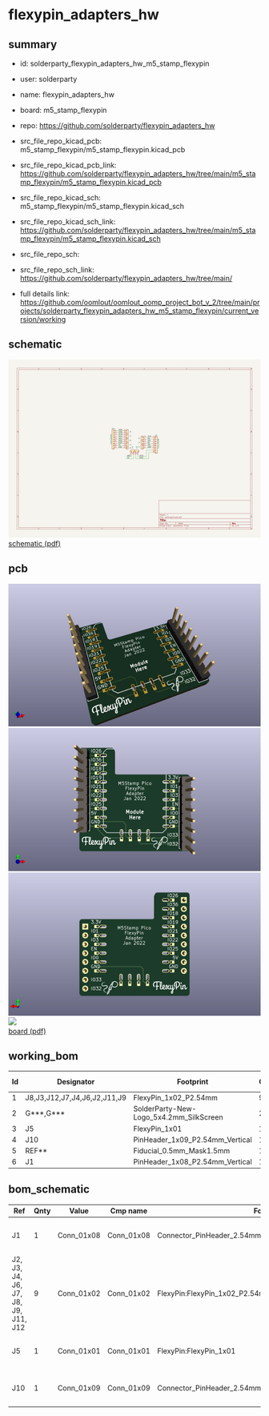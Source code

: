 # flexypin_adapters_hw
 
## summary 
* id: solderparty_flexypin_adapters_hw_m5_stamp_flexypin
* user: solderparty
* name: flexypin_adapters_hw
* board: m5_stamp_flexypin
* repo: https://github.com/solderparty/flexypin_adapters_hw
* src_file_repo_kicad_pcb: m5_stamp_flexypin/m5_stamp_flexypin.kicad_pcb
* src_file_repo_kicad_pcb_link: https://github.com/solderparty/flexypin_adapters_hw/tree/main/m5_stamp_flexypin/m5_stamp_flexypin.kicad_pcb
* src_file_repo_kicad_sch: m5_stamp_flexypin/m5_stamp_flexypin.kicad_sch
* src_file_repo_kicad_sch_link: https://github.com/solderparty/flexypin_adapters_hw/tree/main/m5_stamp_flexypin/m5_stamp_flexypin.kicad_sch

* src_file_repo_sch: 
* src_file_repo_sch_link: https://github.com/solderparty/flexypin_adapters_hw/tree/main/
* full details link: https://github.com/oomlout/oomlout_oomp_project_bot_v_2/tree/main/projects/solderparty_flexypin_adapters_hw_m5_stamp_flexypin/current_version/working  

## schematic  
![](working_schematic_600.png)  
[schematic (pdf)](working_schematic.pdf) 






















## pcb  
![](working_3d_600.png) 
![](working_3d_front_600.png)  
![](working_3d_back_600.png)  
![](working_600.png)  
[board (pdf)](working.pdf)  

## working_bom
| Id | Designator | Footprint | Quantity | Designation | Supplier and ref |  | None | 
| --- | --- | --- | --- | --- | --- | --- | --- | 
| 1 | J8,J3,J12,J7,J4,J6,J2,J11,J9 | FlexyPin_1x02_P2.54mm | 9 | Conn_01x02 |  |  | [''] | 
| 2 | G***,G*** | SolderParty-New-Logo_5x4.2mm_SilkScreen | 2 | LOGO |  |  | [''] | 
| 3 | J5 | FlexyPin_1x01 | 1 | Conn_01x01 |  |  | [''] | 
| 4 | J10 | PinHeader_1x09_P2.54mm_Vertical | 1 | Conn_01x09 |  |  | [''] | 
| 5 | REF** | Fiducial_0.5mm_Mask1.5mm | 1 | Fiducial_0.5mm_Mask1.5mm |  |  | [''] | 
| 6 | J1 | PinHeader_1x08_P2.54mm_Vertical | 1 | Conn_01x08 |  |  | [''] | 


## bom_schematic
| Ref | Qnty | Value | Cmp name | Footprint | Description | Vendor | DNP | 
| --- | --- | --- | --- | --- | --- | --- | --- | 
| J1 | 1 | Conn_01x08 | Conn_01x08 | Connector_PinHeader_2.54mm:PinHeader_1x08_P2.54mm_Vertical | Generic connector, single row, 01x08, script generated (kicad-library-utils/schlib/autogen/connector/) |  |  | 
| J2, J3, J4, J6, J7, J8, J9, J11, J12 | 9 | Conn_01x02 | Conn_01x02 | FlexyPin:FlexyPin_1x02_P2.54mm | Generic connector, single row, 01x02, script generated (kicad-library-utils/schlib/autogen/connector/) |  |  | 
| J5 | 1 | Conn_01x01 | Conn_01x01 | FlexyPin:FlexyPin_1x01 | Generic connector, single row, 01x01, script generated (kicad-library-utils/schlib/autogen/connector/) |  |  | 
| J10 | 1 | Conn_01x09 | Conn_01x09 | Connector_PinHeader_2.54mm:PinHeader_1x09_P2.54mm_Vertical | Generic connector, single row, 01x09, script generated (kicad-library-utils/schlib/autogen/connector/) |  |  | 



